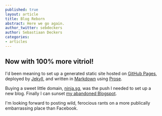 ```yaml
---
published: true
layout: article
title: Blog Reborn
abstract: Here we go again.
author_twitter: sebdeckers
author: Sebastiaan Deckers
categories:
- articles
---
```


## Now with 100% more vitriol!

I'd been meaning to set up a generated static site hosted on [GitHub Pages](http://pages.github.com/), deployed by [Jekyll](http://jekyllrb.com/), and written in [Markdown](http://github.github.com/github-flavored-markdown/) using [Prose](http://prose.io/).

Buying a sweet little domain, [ninja.sg](http://ninja.sg/), was the push I needed to set up a new blog. Finally I can sunset [my abandoned Blogspot](http://cbas.pandion.im/).

I'm looking forward to posting wild, ferocious rants on a more publically embarrassing place than Facebook.